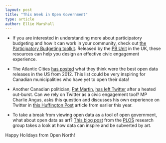 ```yaml
---
layout: post
title: "This Week in Open Government"
type: article
author: Ellie Marshall
---
```


- If you are interested in understanding more about participatory budgeting and how it can work in your community, check out [the Participatory Budgeting toolkit](http://www.participatorybudgeting.org.uk/documents/Participatory%20Budgeting%20Toolkit.pdf). Released by the [PB Unit](http://www.participatorybudgeting.org.uk/) in the UK, these resources can help you design an effective civic engagement experience. 

- The Atlantic Cities [has posted](http://www.theatlanticcities.com/technology/2012/12/best-open-data-releases-2012/4200/) what they think were the best open data releases in the US from 2012. This list could be very inspiring for Canadian municipalities who have yet to open their data!

- Another Canadian politician, [Pat Martin](http://openparliament.ca/politicians/pat-martin/), [has left Twitter](http://www.ottawacitizen.com/news/national/Martin+leaves+Twitter+after+latest+tirade/7726948/story.html) after a heated out-burst. Can we rely on Twitter as a civic engagement tool? MP Charlie Angus, asks this question and discusses his own experience on Twitter in [this Huffington Post](http://www.huffingtonpost.ca/charlie-angus/quit-twitter_b_1394617.html) article from earlier this year. 

- To take a break from viewing open data as a tool of open government, what about open data as art? [This blog post](http://blogs.plos.org/attheinterface/2012/12/20/data-as-culture/) from the [PLOS](http://www.plos.org/) research group takes a look at how data can inspire and be subverted by art.

Happy Holidays from Open North!